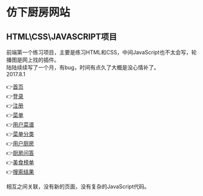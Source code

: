 # 仿下厨房网站<br>
## HTML\CSS\JAVASCRIPT项目<br>
前端第一个练习项目，主要是练习HTML和CSS，中间JavaScript也不太会写，轮播图是网上找的插件。<br>
陆陆续续写了一个月，有bug，时间有点久了大概是没心情补了。<br>
2017.8.1<br>

👉[首页](https://chasen8.github.io/cate/)<br>
👉[登录](https://chasen8.github.io/cate/login.html)<br>
👉[注册](https://chasen8.github.io/cate/register%20.html)<br>
👉[菜单](https://chasen8.github.io/cate/popular_menu.html)<br>
👉[用户菜谱](https://chasen8.github.io/cate/menu_book.html)<br>
👉[菜单分类](https://chasen8.github.io/cate/menu_class.html)<br>
👉[用户厨房](https://chasen8.github.io/cate/user_kitchen.html)<br>
👉[厨房问答](https://chasen8.github.io/cate/cook_question.html)<br>
👉[美食榜单](https://chasen8.github.io/cate/cate_list.html)<br>
👉[搜索结果](https://chasen8.github.io/cate/search_hint.html)<br>

相互之间关联，没有新的页面，没有复杂的JavaScript代码。
